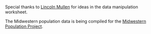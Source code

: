 Special thanks to [Lincoln Mullen](http://lincolnmullen.org) for ideas in the data manipulation worksheet.

The Midwestern population data is being compiled for the [Midwestern
Population Project](https://github.com/hepplerj/midwest-map-population).
